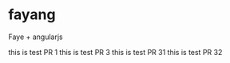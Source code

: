 fayang
======

Faye + angularjs

this is test PR 1
this is test PR 3
this is test PR 31
this is test PR 32
